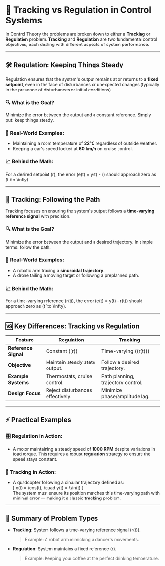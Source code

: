 # 🎯 Tracking vs Regulation in Control Systems
In Control Theory the problems are broken down to either a **Tracking** or **Regulation** problem. **Tracking** and **Regulation** are two fundamental control objectives, each dealing with different aspects of system performance.

---

## 🛠️ Regulation: Keeping Things Steady
Regulation ensures that the system's output remains at or returns to a **fixed setpoint**, even in the face of disturbances or unexpected changes (typically in the presence of disturbances or initial conditions).

### 🔍 What is the Goal?  
Minimize the error between the output and a constant reference. Simply put: keep things steady.

### 🌟 Real-World Examples:
- Maintaining a room temperature of **22°C** regardless of outside weather.  
- Keeping a car's speed locked at **60 km/h** on cruise control.

### 📈 Behind the Math:
For a desired setpoint \(r\), the error \(e(t) = y(t) - r\) should approach zero as \(t \to \infty\).

---

## 🚀 Tracking: Following the Path  
Tracking focuses on ensuring the system's output follows a **time-varying reference signal** with precision.

### 🔍 What is the Goal?  
Minimize the error between the output and a desired trajectory. In simple terms: follow the path.

### 🌟 Real-World Examples:
- A robotic arm tracing a **sinusoidal trajectory**.  
- A drone tailing a moving target or following a preplanned path.

### 📈 Behind the Math:
For a time-varying reference \(r(t)\), the error \(e(t) = y(t) - r(t)\) should approach zero as \(t \to \infty\).

---

## 🆚 Key Differences: Tracking vs Regulation

| **Feature**           | **Regulation**                       | **Tracking**                          |
|------------------------|---------------------------------------|---------------------------------------|
| **Reference Signal**   | Constant (\(r\))                    | Time-varying (\(r(t)\))               |
| **Objective**          | Maintain steady state output.         | Follow a desired trajectory.          |
| **Example Systems**    | Thermostats, cruise control.          | Path planning, trajectory control.    |
| **Design Focus**       | Reject disturbances effectively.      | Minimize phase/amplitude lag.         |

---

## ⚡ Practical Examples

### 🎛️ Regulation in Action:
- A motor maintaining a steady speed of **1000 RPM** despite variations in load torque. This requires a robust **regulation** strategy to ensure the speed stays constant.

### 📡 Tracking in Action:
- A quadcopter following a circular trajectory defined as:  
  \[
  x(t) = \cos(t), \quad y(t) = \sin(t)
  \]  
  The system must ensure its position matches this time-varying path with minimal error — making it a classic **tracking** problem.

---

## 📝 Summary of Problem Types
- **Tracking**: System follows a time-varying reference signal \(r(t)\).  
  > Example: A robot arm mimicking a dancer's movements.  

- **Regulation**: System maintains a fixed reference \(r\).  
  > Example: Keeping your coffee at the perfect drinking temperature.  
